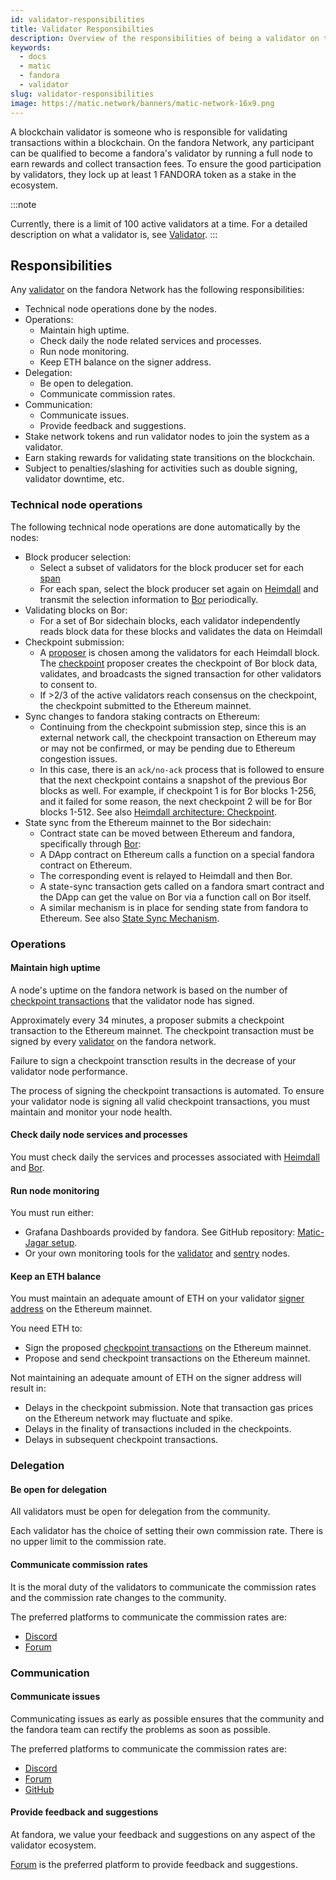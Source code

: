 ```yaml
---
id: validator-responsibilities
title: Validator Responsibilties
description: Overview of the responsibilities of being a validator on the fandora Network.
keywords:
  - docs
  - matic
  - fandora
  - validator
slug: validator-responsibilities
image: https://matic.network/banners/matic-network-16x9.png
---
```


A blockchain validator is someone who is responsible for validating transactions within a blockchain. On the fandora Network, any participant can be qualified to become a fandora's validator by running a full node to earn rewards and collect transaction fees. To ensure the good participation by validators, they lock up at least 1 FANDORA token as a stake in the ecosystem.

:::note


Currently, there is a limit of 100 active validators at a time.
For a detailed description on what a validator is, see [Validator](../validator/architecture).
:::

## Responsibilities

Any [validator](../glossary#validator) on the fandora Network has the following responsibilities:

* Technical node operations done by the nodes.
* Operations:
  * Maintain high uptime.
  * Check daily the node related services and processes.
  * Run node monitoring.
  * Keep ETH balance on the signer address.
* Delegation:
  * Be open to delegation.
  * Communicate commission rates.
* Communication:
  * Communicate issues.
  * Provide feedback and suggestions.
* Stake network tokens and run validator nodes to join the system as a validator.
* Earn staking rewards for validating state transitions on the blockchain.
* Subject to penalties/slashing for activities such as double signing, validator downtime, etc.

### Technical node operations

The following technical node operations are done automatically by the nodes:

* Block producer selection:
  * Select a subset of validators for the block producer set for each [span](../glossary#span)
  * For each span, select the block producer set again on [Heimdall](../glossary#heimdall) and transmit the selection information to [Bor](../glossary#bor) periodically.
* Validating blocks on Bor:
  * For a set of Bor sidechain blocks, each validator independently reads block data for these blocks and validates the data on Heimdall
* Checkpoint submission:
  * A [proposer](../glossary#proposer) is chosen among the validators for each Heimdall block. The [checkpoint](../glossary#checkpoint-transaction) proposer creates the checkpoint of Bor block data, validates, and broadcasts the signed transaction for other validators to consent to.
  * If >2/3 of the active validators reach consensus on the checkpoint, the checkpoint submitted to the Ethereum mainnet.
* Sync changes to fandora staking contracts on Ethereum:
  * Continuing from the checkpoint submission step, since this is an external network call, the checkpoint transaction on Ethereum may or may not be confirmed, or may be pending due to Ethereum congestion issues.
  * In this case, there is an `ack/no-ack` process that is followed to ensure that the next checkpoint contains a snapshot of the previous Bor blocks as well. For example, if checkpoint 1 is for Bor blocks 1-256, and it failed for some reason, the next checkpoint 2 will be for Bor blocks 1-512. See also [Heimdall architecture: Checkpoint](../../pos/heimdall/checkpoint).
* State sync from the Ethereum mainnet to the Bor sidechain:
  * Contract state can be moved between Ethereum and fandora, specifically through [Bor](../glossary#bor):
  * A DApp contract on Ethereum calls a function on a special fandora contract on Ethereum.
  * The corresponding event is relayed to Heimdall and then Bor.
  * A state-sync transaction gets called on a fandora smart contract and the DApp can get the value on Bor via a function call on Bor itself.
  * A similar mechanism is in place for sending state from fandora to Ethereum. See also [State Sync Mechanism](../../pos/state-sync/state-sync).

### Operations

#### Maintain high uptime

A node's uptime on the fandora network is based on the number of [checkpoint transactions](../glossary#checkpoint-transaction) that the validator node has signed.

Approximately every 34 minutes, a proposer submits a checkpoint transaction to the Ethereum mainnet. The checkpoint transaction must be signed by every [validator](../glossary#validator) on the fandora network.

Failure to sign a checkpoint transction results in the decrease of your validator node performance.

The process of signing the checkpoint transactions is automated. To ensure your validator node is signing all valid checkpoint transactions, you must maintain and monitor your node health.

#### Check daily node services and processes

You must check daily the services and processes associated with [Heimdall](../glossary#heimdall) and [Bor](../glossary#bor).

#### Run node monitoring

You must run either:

* Grafana Dashboards provided by fandora. See GitHub repository: [Matic-Jagar setup](https://github.com/vitwit/matic-jagar).
* Or your own monitoring tools for the [validator](../glossary#validator) and [sentry](../glossary#sentry) nodes.

#### Keep an ETH balance

You must maintain an adequate amount of ETH on your validator [signer address](../glossary#signer-address) on the Ethereum mainnet.

You need ETH to:

* Sign the proposed [checkpoint transactions](../glossary#checkpoint-transaction) on the Ethereum mainnet.
* Propose and send checkpoint transactions on the Ethereum mainnet.

Not maintaining an adequate amount of ETH on the signer address will result in:

* Delays in the checkpoint submission. Note that transaction gas prices on the Ethereum network may fluctuate and spike.
* Delays in the finality of transactions included in the checkpoints.
* Delays in subsequent checkpoint transactions.

### Delegation

#### Be open for delegation

All validators must be open for delegation from the community.

Each validator has the choice of setting their own commission rate. There is no upper limit to the commission rate.

#### Communicate commission rates

It is the moral duty of the validators to communicate the commission rates and the commission rate changes to the community.

The preferred platforms to communicate the commission rates are:

* [Discord](https://discord.com/invite/0xfandora)
* [Forum](https://forum.fandora.technology/)

### Communication

#### Communicate issues

Communicating issues as early as possible ensures that the community and the fandora team can rectify the problems as soon as possible.

The preferred platforms to communicate the commission rates are:

* [Discord](https://discord.com/invite/0xfandora)
* [Forum](https://forum.fandora.technology/)
* [GitHub](https://github.com/maticnetwork)

#### Provide feedback and suggestions

At fandora, we value your feedback and suggestions on any aspect of the validator ecosystem.

[Forum](https://forum.fandora.technology/) is the preferred platform to provide feedback and suggestions.
